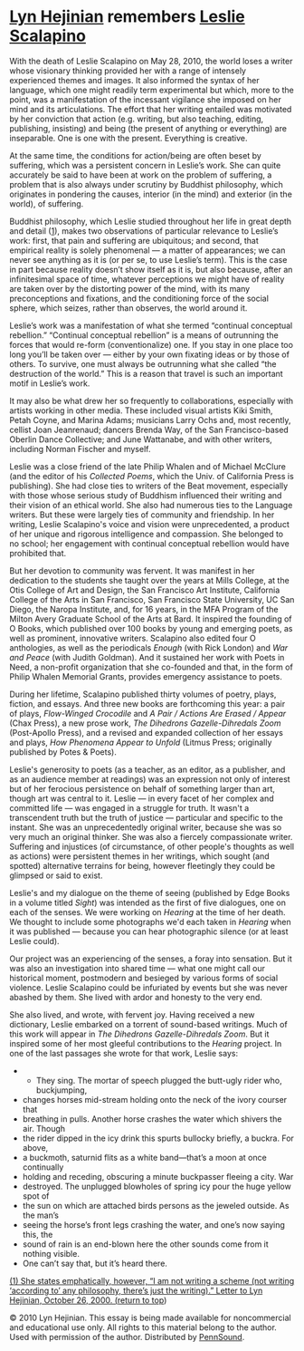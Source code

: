   
  

[Lyn Hejinian](Hejinian.php) remembers [Leslie Scalapino](Scalapino.php)
========================================================================

  
  

With the death of Leslie Scalapino on May 28, 2010, the world loses a writer whose visionary thinking provided her with a range of intensely experienced themes and images. It also informed the syntax of her language, which one might readily term experimental but which, more to the point, was a manifestation of the incessant vigilance she imposed on her mind and its articulations. The effort that her writing entailed was motivated by her conviction that action (e.g. writing, but also teaching, editing, publishing, insisting) and being (the present of anything or everything) are inseparable. One is one with the present. Everything is creative.

At the same time, the conditions for action/being are often beset by suffering, which was a persistent concern in Leslie’s work. She can quite accurately be said to have been at work on the problem of suffering, a problem that is also always under scrutiny by Buddhist philosophy, which originates in pondering the causes, interior (in the mind) and exterior (in the world), of suffering.


Buddhist philosophy, which Leslie studied throughout her life in great depth and detail ([1](#1)), makes two observations of particular relevance to Leslie’s work: first, that pain and suffering are ubiquitous; and second, that empirical reality is solely phenomenal — a matter of appearances; we can never see anything as it is (or per se, to use Leslie’s term). This is the case in part because reality doesn’t show itself as it is, but also because, after an infinitesimal space of time, whatever perceptions we might have of reality are taken over by the distorting power of the mind, with its many preconceptions and fixations, and the conditioning force of the social sphere, which seizes, rather than observes, the world around it.

Leslie’s work was a manifestation of what she termed “continual conceptual rebellion.” “Continual conceptual rebellion” is a means of outrunning the forces that would re-form (conventionalize) one. If you stay in one place too long you’ll be taken over — either by your own fixating ideas or by those of others. To survive, one must always be outrunning what she called “the destruction of the world.” This is a reason that travel is such an important motif in Leslie’s work.

It may also be what drew her so frequently to collaborations, especially with artists working in other media. These included visual artists Kiki Smith, Petah Coyne, and Marina Adams; musicians Larry Ochs and, most recently, cellist Joan Jeanrenaud; dancers Brenda Way, of the San Francisco-based Oberlin Dance Collective; and June Wattanabe, and with other writers, including Norman Fischer and myself.

Leslie was a close friend of the late Philip Whalen and of Michael McClure (and the editor of his *Collected Poems*, which the Univ. of California Press is publishing). She had close ties to writers of the Beat movement, especially with those whose serious study of Buddhism influenced their writing and their vision of an ethical world. She also had numerous ties to the Language writers. But these were largely ties of community and friendship. In her writing, Leslie Scalapino's voice and vision were unprecedented, a product of her unique and rigorous intelligence and compassion. She belonged to no school; her engagement with continual conceptual rebellion would have prohibited that.

But her devotion to community was fervent. It was manifest in her dedication to the students she taught over the years at Mills College, at the Otis College of Art and Design, the San Francisco Art Institute, California College of the Arts in San Francisco, San Francisco State University, UC San Diego, the Naropa Institute, and, for 16 years, in the MFA Program of the Milton Avery Graduate School of the Arts at Bard. It inspired the founding of O Books, which published over 100 books by young and emerging poets, as well as prominent, innovative writers. Scalapino also edited four O anthologies, as well as the periodicals *Enough* (with Rick London) and *War and Peace* (with Judith Goldman). And it sustained her work with Poets in Need, a non-profit organization that she co-founded and that, in the form of Philip Whalen Memorial Grants, provides emergency assistance to poets.

During her lifetime, Scalapino published thirty volumes of poetry, plays, fiction, and essays. And three new books are forthcoming this year: a pair of plays, *Flow-Winged Crocodile* and *A Pair / Actions Are Erased / Appear* (Chax Press), a new prose work, *The Dihedrons Gazelle-Dihredals Zoom* (Post-Apollo Press), and a revised and expanded collection of her essays and plays, *How Phenomena Appear to Unfold* (Litmus Press; originally published by Potes & Poets).

Leslie's generosity to poets (as a teacher, as an editor, as a publisher, and as an audience member at readings) was an expression not only of interest but of her ferocious persistence on behalf of something larger than art, though art was central to it. Leslie — in every facet of her complex and committed life — was engaged in a struggle for truth. It wasn't a transcendent truth but the truth of justice — particular and specific to the instant. She was an unprecedentedly original writer, because she was so very much an original thinker. She was also a fiercely compassionate writer. Suffering and injustices (of circumstance, of other people's thoughts as well as actions) were persistent themes in her writings, which sought (and spotted) alternative terrains for being, however fleetingly they could be glimpsed or said to exist.

Leslie's and my dialogue on the theme of seeing (published by Edge Books in a volume titled *Sight*) was intended as the first of five dialogues, one on each of the senses. We were working on *Hearing* at the time of her death. We thought to include some photographs we'd each taken in *Hearing* when it was published — because you can hear photographic silence (or at least Leslie could).

Our project was an experiencing of the senses, a foray into sensation. But it was also an investigation into shared time — what one might call our historical moment, postmodern and besieged by various forms of social violence. Leslie Scalapino could be infuriated by events but she was never abashed by them. She lived with ardor and honesty to the very end.

She also lived, and wrote, with fervent joy. Having received a new dictionary, Leslie embarked on a torrent of sound-based writings. Much of this work will appear in *The Dihedrons Gazelle-Dihredals Zoom*. But it inspired some of her most gleeful contributions to the *Hearing* project. In one of the last passages she wrote for that work, Leslie says:

-   -   They sing. The mortar of speech plugged the butt-ugly rider who, buckjumping,
-   changes horses mid-stream holding onto the neck of the ivory courser that
-   breathing in pulls. Another horse crashes the water which shivers the air. Though
-   the rider dipped in the icy drink this spurts bullocky briefly, a buckra. For above,
-   a buckmoth, saturnid flits as a white band—that’s a moon at once continually
-   holding and receding, obscuring a minute buckpasser fleeing a city. War
-   destroyed. The unplugged blowholes of spring icy pour the huge yellow spot of
-   the sun on which are attached birds persons as the jeweled outside. As the man’s
-   seeing the horse’s front legs crashing the water, and one’s now saying this, the
-   sound of rain is an end-blown here the other sounds come from it nothing visible.
-   One can’t say that, but it’s heard there.

  

[(1) She states emphatically, however, “I am not writing a scheme (not writing ‘according to’ any philosophy, there’s just the writing).” Letter to Lyn Hejinian, October 26, 2000. (]()[return to top](#return))

  
  
  

© 2010 Lyn Hejinian. This essay is being made available for noncommercial and
educational use only. All rights to this material belong to the author. Used with permission of the author.
Distributed by [PennSound](http://writing.upenn.edu/pennsound).
